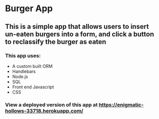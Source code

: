 # Burger App

## This is a simple app that allows users to insert un-eaten burgers into a form, and click a button to reclassify the burger as eaten

### This app uses:
* A custom built ORM
* Handlebars
* Node.js
* SQL
* Front end Javascript
* CSS

### View a deployed version of this app at https://enigmatic-hollows-33718.herokuapp.com/
